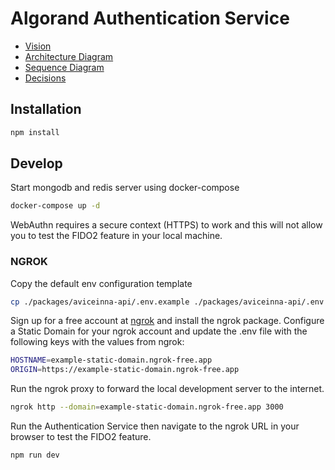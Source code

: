 # Algorand Authentication Service

- [Vision](VISION.md)
- [Architecture Diagram](ARCHITECTURE.md)
- [Sequence Diagram](SEQUENCE.md)
- [Decisions](decisions/README.md)

## Installation

```bash
npm install
```

## Develop

Start mongodb and redis server using docker-compose

```bash
docker-compose up -d
```


WebAuthn requires a secure context (HTTPS) to work and this will not allow you to test the FIDO2 feature in your local machine.

### NGROK

Copy the default env configuration template
```bash
cp ./packages/aviceinna-api/.env.example ./packages/aviceinna-api/.env
```

Sign up for a free account at [ngrok](https://ngrok.com/) and install the ngrok package.
Configure a Static Domain for your ngrok account and update the .env file with the following keys with the values from ngrok:

```bash
HOSTNAME=example-static-domain.ngrok-free.app
ORIGIN=https://example-static-domain.ngrok-free.app
```

Run the ngrok proxy to forward the local development server to the internet.

```bash
ngrok http --domain=example-static-domain.ngrok-free.app 3000
```

Run the Authentication Service then navigate to the ngrok URL in your browser to test the FIDO2 feature.

```bash
npm run dev
```


